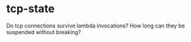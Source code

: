 # tcp-state
Do tcp connections survive lambda invocations? How long can they be suspended without breaking?
